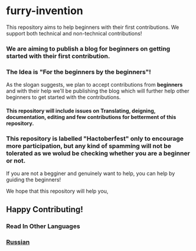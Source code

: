 # furry-invention
This repository aims to help beginners with their first contributions. We support both technical and non-technical contributions!

### We are aiming to publish a blog for beginners on getting started with their first contribution.

### The Idea is "For the beginners by the beginners"!
As the slogan suggests, we plan to accept contributions from **beginners** and with their help we'll be publishing the blog which will further help other beginners to get started with the contributions.

#### This repository will include issues on Translating, deigning, documentation, editing and few contributions for betterment of this repository.

### This repository is labelled "Hactoberfest" only to encourage more participation, but any kind of spamming will not be tolerated as we wolud be checking whether you are a beginner or not.  

If you are not a begginer and genuinely want to help, you can help by guiding the beginners!

We hope that this repository will help you,
## Happy Contributing!

### Read In Other Languages 
### [Russian](Translations.md/Russian_guide.md)
